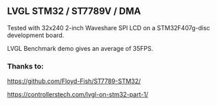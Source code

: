 ## LVGL STM32 / ST7789V / DMA

Tested with 32x240 2-inch Waveshare SPI LCD on a STM32F407g-disc development board.

LVGL Benchmark demo gives an average of 35FPS.

### Thanks to:
https://github.com/Floyd-Fish/ST7789-STM32/

https://controllerstech.com/lvgl-on-stm32-part-1/
